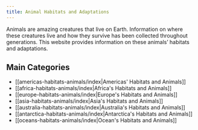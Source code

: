 ```yaml
---
title: Animal Habitats and Adaptations
---
```

Animals are amazing creatures that live on Earth. Information on where these creatures live and how they survive has been collected throughout generations. This website provides information on these animals’ habitats and adaptations.

## Main Categories
- [[americas-habitats-animals/index|Americas' Habitats and Animals]]
- [[africa-habitats-animals/index|Africa's Habitats and Animals]]
- [[europe-habitats-animals/index|Europe's Habitats and Animals]]
- [[asia-habitats-animals/index|Asia's Habitats and Animals]]
- [[australia-habitats-animals/index|Australia's Habitats and Animals]]
- [[antarctica-habitats-animals/index|Antarctica's Habitats and Animals]]
- [[oceans-habitats-animals/index|Ocean's Habitats and Animals]]